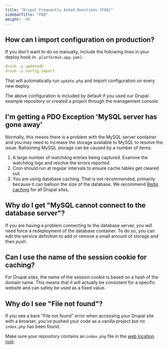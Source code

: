 ```yaml
---
title: "Drupal Frequently Asked Questions (FAQ)"
sidebarTitle: "FAQ"
weight: -40
---
```


## How can I import configuration on production?

If you don't want to do so manually, include the following lines in your deploy hook in `.platformsh.app.yaml`:

```yaml
drush -y updatedb
drush -y config-import
```

That will automatically run `update.php` and import configuration on every new deploy.

The above configuration is included by default if you used our Drupal example repository or created a project through the management console.

## I'm getting a PDO Exception 'MySQL server has gone away'

Normally, this means there is a problem with the MySQL server container and you may need to increase the storage available to MySQL to resolve the issue. Ballooning MySQL storage can be caused by a number of items:

1. A large number of watchdog entries being captured.  Examine the watchdog logs and resolve the errors reported.
2. Cron should run at regular intervals to ensure cache tables get cleared out.
3. You are using database caching.  That is not recommended, primarily because it can balloon the size of the database.  We recommend [Redis caching](/guides/drupal9/redis.md) for all Drupal sites.

## Why do I get "MySQL cannot connect to the database server"?

If you are having a problem connecting to the database server, you will need force a redeployment of the database container. To do so, you can edit the service definition to add or remove a small amount of storage and then push.

## Can I use the name of the session cookie for caching?

For Drupal sites, the name of the session cookie is based on a hash of the domain name. This means that it will actually be consistent for a specific website and can safely be used as a fixed value.

## Why do I see "File not found"?

If you see a bare "File not found" error when accessing your Drupal site with a browser,
you've pushed your code as a vanilla project but no `index.php` has been found.

Make sure your repository contains an `index.php` file in the [web location root](../../create-apps/app-reference.md#locations).
